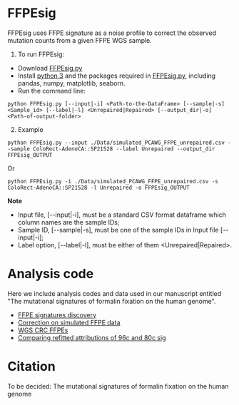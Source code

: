 # FFPEsig

FFPEsig uses FFPE signature as a noise profile to correct the observed mutation counts from a given FFPE WGS sample.

1. To run FFPEsig:
+ Download [FFPEsig.py](https://github.com/QingliGuo/FFPEsig/blob/main/FFPEsig.py)
+ Install [python 3](https://www.python.org/downloads/) and the packages required in [FFPEsig.py](https://github.com/QingliGuo/FFPEsig/blob/main/FFPEsig.py), including pandas, numpy, matplotlib, seaborn.
+ Run the command line:
```
python FFPEsig.py [--input|-i] <Path-to-the-DataFrame> [--sample|-s] <Sample_id> [--label|-l] <Unrepaired|Repaired> [--output_dir|-o] <Path-of-output-folder>
```
2. Example
```
python FFPEsig.py --input ./Data/simulated_PCAWG_FFPE_unrepaired.csv --sample ColoRect-AdenoCA::SP21528 --label Unrepaired --output_dir FFPEsig_OUTPUT
```
Or 

```
python FFPEsig.py -i ./Data/simulated_PCAWG_FFPE_unrepaired.csv -s ColoRect-AdenoCA::SP21528 -l Unrepaired -o FFPEsig_OUTPUT
```

**Note**
+ Input file, [--input|-i], must be a standard CSV format dataframe which column names are the sample IDs;
+ Sample ID, [--sample|-s], must be one of the sample IDs in Input file [--input|-i];
+ Label option, [--label|-l], must be either of them <Unrepaired|Repaired>.

# Analysis code
Here we include analysis codes and data used in our manuscript entitled "The mutational signatures of formalin fixation on the human genome".
+ [FFPE signatures discovery](https://qingliguo.github.io/FFPEsig/FFPEsig_discovery.html)
+ [Correction on simulated FFPE data](https://qingliguo.github.io/FFPEsig/Correctting_FFPEnoise_in_SimulatedFFPEs_from_PCAWG.html)
+ [WGS CRC FFPEs](https://qingliguo.github.io/FFPEsig/Correcting_FFPEnoise_in_WGS_FFPE_CRCs.html )
+ [Comparing refitted attributions of 96c and 80c sig](https://qingliguo.github.io/FFPEsig/Comparing_refitting_results_of_96c_80c_sig.html)

# Citation

To be decided: The mutational signatures of formalin fixation on the human genome
